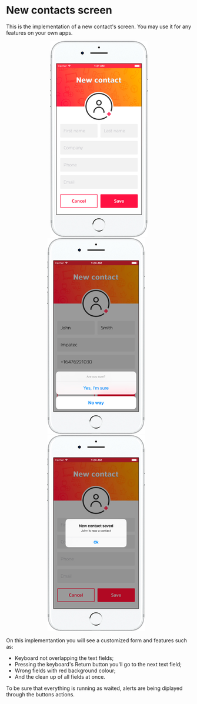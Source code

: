 # New contacts screen

This is the implementation of a new contact's screen. You may use it for any features on your own apps.


<p align="center">
&nbsp;&nbsp;&nbsp;
<img src="https://raw.githubusercontent.com/brunosdecampos/Swift-Contacts/master/Contacts/preview1.jpg" width="265" />
&nbsp;&nbsp;&nbsp;
<img src="https://raw.githubusercontent.com/brunosdecampos/Swift-Contacts/master/Contacts/preview2.jpg" width="265" />
&nbsp;&nbsp;&nbsp;
<img src="https://raw.githubusercontent.com/brunosdecampos/Swift-Contacts/master/Contacts/preview3.jpg" width="265" />
&nbsp;&nbsp;&nbsp;
</p>

On this implementantion you will see a customized form and features such as:

- Keyboard not overlapping the text fields;
- Pressing the keyboard's Return button you'll go to the next text field;
- Wrong fields with red background colour;
- And the clean up of all fields at once.

To be sure that everything is running as waited, alerts are being diplayed through the buttons actions.
